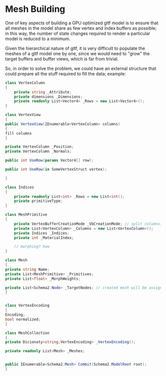 ﻿# Mesh Building

One of key aspects of building a GPU optimized gltf model is to ensure that all
meshes in the model share as few vertex and index buffers as possible; in this
way, the number of state changes required to render a particular model is
reduced to a minimum.

Given the hierarchical nature of gltf, it is very difficult to populate the meshes
of a gltf model one by one, since we would need to "grow" the target buffers and
buffer views, which is far from trivial.

So, in order to solve the problem, we could have an external structure that could
prepare all the stuff required to fill the data; example:

```c#
class VertexColumn
{
    private string _Attribute;    
    private dimensions _Dimensions;    
    private readonly List<Vector4> _Rows = new List<Vector4>();
}

class VertexView
{
public VertexView(IEnumerable<VertexColumn> columns)
{
fill columns
}

private VertexColumn _Position;
private VertexColumn _Normals;

public int UseRow(params Vector4[] row);

public int UseRow(in SomeVertexStruct vertex);

}

class Indices
{    
    private readonly List<int> _Rows = new List<int();
    private primitiveType;
}

class MeshPrimitive
{
    private VertexBufferCreationMode _VbCreationMode; // split columns, interleaved, etc
    private List<VertexColumn> _Columns = new List<VertexColumn>();
    private Indices _Indices;
    private int _MaterialIndex;

    // morphing? how
}

class Mesh
{
private string Name;
private List<MeshPrimitive> _Primitives;
private List<float> _MorphWeights;

private List<Schema2.Node> _TargetNodes; // created mesh will be assigned to these
}


class VertexEncoding
{
Encoding;
bool normalized;
}

class MeshCollection
{
private Dicionaty<string,VertexEncoding> _VertexEncoding();

private readonly List<Mesh> _Meshes;


public IEnumerable<Schema2.Mesh> Commit(Schema2.ModelRoot root);
}



```






 